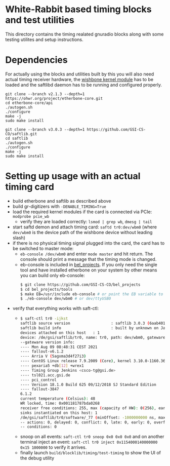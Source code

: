# White-Rabbit based timing blocks and test utilities

This directory contains the timing realated gnuradio blocks along with some testing utilites and setup instructions.

# Dependencies

For actually using the blocks and utilities built by this you will also need actual timing receiver hardware, the
[wishbone kernel module](https://ohwr.org/project/fpga-config-space/tree/realtime_fixes/pcie-wb) has to be loaded and the saftlibd daemon has to be running and configured properly.

```shell
git clone --branch v2.1.3 --depth=1 https://ohwr.org/project/etherbone-core.git
cd etherbone-core/api
./autogen.sh
./configure
make -j
sudo make install
```

```shell
git clone --branch v3.0.3 --depth=1 https://github.com/GSI-CS-CO/saftlib.git
cd saftlib
./autogen.sh
./configure
make -j
sudo make install
```

# Setting up usage with an actual timing card

- build etherbone and saftlib as described above
- build gr-digitizers with `-DENABLE_TIMING=True`
- load the required kernel modules if the card is connected via PCIe: `modprobe pcie_wb`
  - verify they are loaded correctly: `lsmod | grep wb`, `dmesg | tail`
- start saftd demon and attach timing card: `saftd tr0:dev/wbm0` (where `dev/wbm0` is the device path of the wishbone device without leading slash)
- if there is no physical timing signal plugged into the card, the card has to be switched to master mode:
  - `eb-console /dev/wbm0` and enter `mode master` and hit return. The console should print a message that the timing mode is changed.
  - eb-console is included in [bel_projects](https://github.com/GSI-CS-CO/bel_projects).
    If you only need the single tool and have installed etherbone on your system by other means you can build only eb-console:
    ```bash
    $ git clone https://github.com/GSI-CS-CO/bel_projects
    $ cd bel_projects/tools
    $ make EB=/usr/include eb-console # or point the EB variable to whatever prefix you installed etherbone to
    $ ./eb-console dev/wbm0 # or dev/ttyUSB0
    ```
- verify that everything works with saft-ctl:
  - ```bash
    $ saft-ctl tr0 -ijkst
    saftlib source version                  : saftlib 3.0.3 (6aab401-dirty): Aug 29 2023 09:50:19
    saftlib build info                      : built by unknown on Jan  1 1980 00:00:00 with localhost running
    devices attached on this host   : 1
    device: /de/gsi/saftlib/tr0, name: tr0, path: dev/wbm0, gatewareVersion : 6.1.2
    --gateware version info:
    ---- Mon Aug 09 08:48:31 CEST 2021
    ---- fallout-v6.1.2
    ---- Arria V (5agxma3d4f27i3)
    ---- CentOS Linux release 7.9.2009 (Core), kernel 3.10.0-1160.36.2.el7.x86_64
    ---- pexaria5 +db[12] +wrex1
    ---- Timing Group Jenkins <csco-tg@gsi.de>
    ---- tsl021.acc.gsi.de
    ---- pci_control
    ---- Version 18.1.0 Build 625 09/12/2018 SJ Standard Edition
    ---- fallout-3847
    6.1.2
    current temperature (Celsius): 48
    WR locked, time: 0x001181787bda0268
    receiver free conditions: 255, max (capacity of HW): 0(256), early threshold: 4294967296 ns, latency: 4096 ns
    sinks instantiated on this host: 1
    /de/gsi/saftlib/tr0/software/_77 (minOffset: -1000000000 ns, maxOffset: 1000000000 ns)
    -- actions: 0, delayed: 0, conflict: 0, late: 0, early: 0, overflow: 0 (max signalRate: 10Hz)
    -- conditions: 0
    ```
  - snoop on all events: `saft-ctl tr0 snoop 0x0 0x0 0x0` and on another terminal inject an event: `saft-ctl tr0 inject 0x1154000140000000 0x15 1000000` to verify it arrives.
  - finally launch `build/blocklib/timing/test-timing` to show the UI of the debug utility
